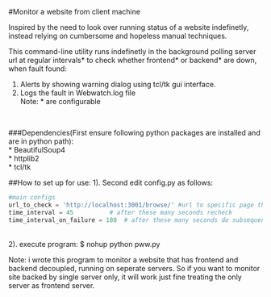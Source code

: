 #Monitor a website from client machine

Inspired by the need to look over running status of a website indefinetly, instead relying on cumbersome and hopeless manual techniques.<br/>

This command-line utility runs indefinetly in the background polling server url at regular intervals* to check whether frontend* or backend* are down, when fault found:<br> 
1. Alerts by showing warning dialog using tcl/tk gui interface.<br/>
2. Logs the fault in Webwatch.log file<br/>
Note: * are configurable
<br/>

###Dependencies(First ensure following python packages are installed and are in python path):<br/>
    * BeautifulSoup4<br/>
    * httplib2<br/>
    * tcl/tk<br/>

##How to set up for use:
1). Second edit config.py as follows:<br/>
```python
#main configs
url_to_check = 'http://localhost:3001/browse/' #url to specific page that can when scrapped helps identifying whether backend is down or not
time_interval = 45 	        # after these many seconds recheck
time_interval_on_failure = 180  # after these many seconds do subsequent rechecks, when a fault is found
```
<br/>
2). execute program: $ nohup python pww.py<br/>

Note: i wrote this program to monitor a website that has frontend and backend decoupled, running on seperate servers. So if you want to monitor site
backed by single server only, it will work just fine treating the only server as frontend server.

